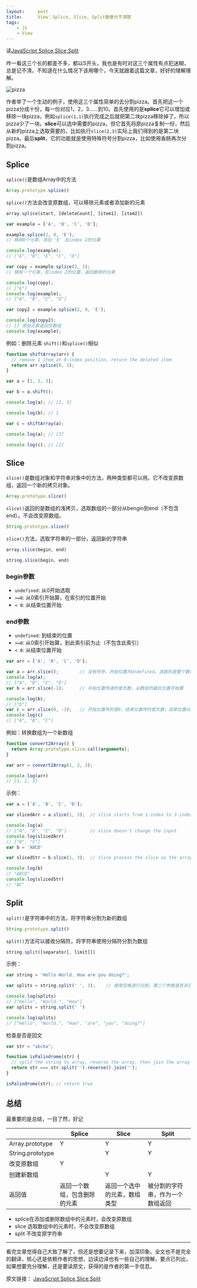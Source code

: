 ```yaml
---
layout:     post
title:      View：Splice, Slice, Split傻傻分不清楚
tags:
    - JS
    - View
---
```


读[JavaScript Splice,Slice,Split](https://medium.com/@jeanpan/javascript-splice-slice-split-745b1c1c05d2)

咋一看这三个长的都差不多，都以S开头，我也是有时对这三个属性有点犯迷糊，总是记不清，不知道在什么情况下该用哪个，今天就跟着这篇文章，好好的理解理解。

![pizza](https://cdn-images-1.medium.com/max/1600/1*M61AUDeeywWsdfDFP4yJHg.png)

作者举了一个生动的例子，使用这三个属性简单的去分割pizza。首先把这一个pizza分成十份，每一份对应1，2，3……到10。首先使用的是**splice**它可以增加或移除一块pizza，例如`splice(1,1)`执行完成之后就把第二块pizza移除掉了，所以pizza少了一块。**slice**可以选中需要的pizza，但它首先将原pizza复制一份，然后从新的pizza上选取需要的，比如执行`slice(2,3)`实际上我们得到的是第二块pizza。最后**split**，它的功能就是使用特殊符号分割pizza，比如使用香肠再次分割pizza。

## Splice

`splice()`是数组Array中的方法

```js
Array.prototype.splice()
```

`splice()`方法会改变原数组，可以移除元素或者添加新的元素

```js
array.splice(start, [deleteCount], [item1], [item2])
```


```js
var example = ['A', 'B', 'C', 'D'];

example.splice(2, 0, 'E');       
// 移除0个元素，添加 'E' 在index 2的位置

console.log(example);
// ["A", "B", "E", "C", "D"]

var copy = example.splice(2, 1); 
// 移除一个元素，在index 2的位置，返回删除的元素

console.log(copy);
// ["E"]
console.log(example);
// ["A", "B", "C", "D"]

var copy2 = example.splice(2, 0, 'E');

console.log(copy2);
// [] 添加元素返回空数组
console.log(example);
```

例如：删除元素 `shift()`和`splice()`相似

```js
function shiftArray(arr) {
  // remove 1 item at 0-index position, return the deleted item 
  return arr.splice(0, 1); 
}

var a = [1, 2, 3];

var b = a.shift();

console.log(a); // [2, 3]

console.log(b); // 1

var c = shiftArray(a);

console.log(a); // [3]

console.log(c); // [2]
```

## Slice

`slice()`是数组对象和字符串对象中的方法，两种类型都可以用。它不改变原数组，返回一个新的拷贝对象。

```js
Array.prototype.slice()
```

`slice()`返回的是数组的浅拷贝，选取数组的一部分从bengin到end（不包含end）。不会改变原数组。

```js
String.prototype.slice()
```

`slice()`方法，选取字符串的一部分，返回新的字符串

```js
array.slice(begin, end)

string.slice(begin, end)
```

### begin参数

* `undefined`: 从0开始选取
* `>=0`: 从0索引开始算，在索引的位置开始
* `< 0`: 从结束位置开始

### end参数

* `undefined`: 到结束的位置
* `>=0`: 从0索引开始算，到此索引前为止（不包含此索引）
* `< 0`: 从结束位置开始

```js
var arr = ['A', 'B', 'C', 'D'];

var a = arr.slice();        // 没有传参，开始位置为Undefined，选取的是整个数组的长度
console.log(a);
// ["A", "B", "C", "D"]
var b = arr.slice(-1);      // 开始位置传递的是负数，从数组的最后位置开始算

console.log(b);
// ["D"]
var c = arr.slice(0, -1);   // 开始位置传的是0，结束位置传的是负数，结束位置从数组的最后位置开始数，
console.log(c)
// ["A", "B", "C"]
```

例如：转换数组为一个新数组

```js
function convert2Array() {
  return Array.prototype.slice.call(arguments);
}

var arr = convert2Array(1, 2, 3); 

console.log(arr)
// [1, 2, 3]
```

示例：

```js
var a = ['A', 'B', 'C', 'D'];

var slicedArr = a.slice(1, 3);  // slice starts from 1-index to 3-index, but not include 3-index : ['B', 'C']

console.log(a)
// ["A", "B", "C", "D"]         // slice doesn't change the input
console.log(slicedArr)
// ["B", "C"]
var b = 'ABCD'

var slicedStr = b.slice(1, 3);  // slice process the slice as the array

console.log(b)
// "ABCD"
console.log(slicedStr)
// "BC"
```


## Split

`split()`是字符串中的方法，将字符串分割为新的数组

```js
String.prototype.split()
```

`split()`方法可以接收分隔符，将字符串使用分隔符分割为数组

```js
string.split([separator[, limit]])
```

示例：

```js
var string = 'Hello World. How are you doing?';

var splits = string.split(' ', 3);    // 使用空格进行分割，第二个参数是告诉它分割的次数，并返回前三个分割的数据

console.log(splits)
// ["Hello", "World.", "How"]
var splits = string.split(' ')

console.log(splits)
// ["Hello", "World.", "How", "are", "you", "doing?"]
```

检查是否是回文

```js
var str = "abcba";

function isPalindrome(str) {
  // split the string to array, reverse the array, then join the array with ''
  return str === str.split('').reverse().join(''); 
}

isPalindrome(str); // return true
```

## 总结

最重要的是总结，一目了然，好记



|  | Splice | Slice | Split |
| --- | --- | --- | --- |
| Array.prototype | Y | Y | Y |
| String.prototype |  | Y | Y |
| 改变原数组 | Y |  |  |
| 创建新数组 |  | Y | Y |
| 返回值 | 返回一个数组，包含删除的元素 | 返回一个选中的元素，数组类型 | 被分割的字符串，作为一个数组返回 |

* splice在添加或删除数组中的元素时，会改变原数组
* slice 选取数组中的元素时，不会改变原数组
* split 不改变原字符串

---
看完文章觉得自己大致了解了，但还是想要记录下来，加深印象。全文也不是完全的翻译，核心还是依赖作者的思想，边读边译也有一些自己的理解，要点已列出，如果想要充分理解，还是要读原文，获得的是作者的第一手信息。

原文链接： [JavaScript Splice,Slice,Split](https://medium.com/@jeanpan/javascript-splice-slice-split-745b1c1c05d2)